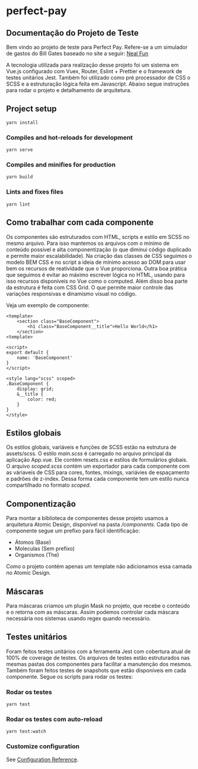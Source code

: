 # perfect-pay

## Documentação do Projeto de Teste

Bem vindo ao projeto de teste para Perfect Pay. Refere-se a um simulador de gastos do Bill Gates baseado no site a seguir:
[Neal Fun](https://neal.fun/spend/)

A tecnologia utilizada para realização desse projeto foi um sistema em Vue.js configurado com Vuex, Router, Eslint + Prettier e o framework de testes unitários Jest. Também foi utilizado como pré processador de CSS o SCSS e a estruturação lógica feita em Javascript. Abaixo segue instruções para rodar o projeto e detalhamento de arquitetura.

## Project setup
```
yarn install
```

### Compiles and hot-reloads for development
```
yarn serve
```

### Compiles and minifies for production
```
yarn build
```

### Lints and fixes files
```
yarn lint
```

## Como trabalhar com cada componente

Os componentes são estruturados com HTML, scripts e estilo em SCSS no mesmo arquivo. Para isso mantemos os arquivos com o mínimo de conteúdo possível e alta componentização (o que diminui código duplicado e permite maior escalabilidade). Na criação das classes de CSS seguimos o modelo BEM CSS e no script a ideia de mínimo acesso ao DOM para usar bem os recursos de reatividade que o Vue proporciona.
Outra boa prática que seguimos é evitar ao máximo escrever lógica no HTML, usando para isso recursos disponíveis no Vue como o computed. 
Além disso boa parte da estrutura é feita com CSS Grid. O que permite maior controle das variações responsivas e dinamismo visual no código.

Veja um exemplo de componente:
```vue
<template>
    <section class="BaseComponent">
        <h1 class="BaseComponent__title">Hello World</h1>
    </section>
<template>

<script>
export default {
    name: 'BaseComponent'
}
</script>

<style lang="scss" scoped>
.BaseComponent {
    display: grid;
    &__title {
        color: red;
    }
}
</style>
```

## Estilos globais

Os estilos globais, variáveis e funções de SCSS estão na estrutura de assets/scss. O estilo *main.scss* é carregado no arquivo principal da aplicação App.vue. Ele contém resets.css e estilos de formulários globais.
O arquivo *scoped.scss* contém um exportador para cada componente com as váriaveis de CSS para cores, fontes, mixings, variávies de espaçamento e padrões de z-index. Dessa forma cada componente tem um estilo nunca compartilhado no formato *scoped*.

## Componentização

Para montar a biblioteca de componentes desse projeto usamos a arquitetura Atomic Design, disponível na pasta */components*. Cada tipo de componente segue um prefixo para fácil identificação:
* Átomos (Base)
* Moleculas (Sem prefixo)
* Organismos (The)

Como o projeto contém apenas um template não adicionamos essa camada no Atomic Design.

## Máscaras

Para máscaras criamos um plugin Mask no projeto, que recebe o conteúdo e o retorna com as máscaras. Assim podemos controlar cada máscara necessária nos sistemas usando regex quando necessário.


## Testes unitários

Foram feitos testes unitários com a ferramenta Jest com cobertura atual de 100% de coverage de testes. Os arquivos de testes estão estruturados nas mesmas pastas dos componentes para facilitar a manutenção dos mesmos. Também foram feitos testes de snapshots que estão disponíveis em cada componente. Segue os scripts para rodar os testes:

### Rodar os testes
```
yarn test
```

### Rodar os testes com auto-reload
```
yarn test:watch
```

### Customize configuration
See [Configuration Reference](https://cli.vuejs.org/config/).
